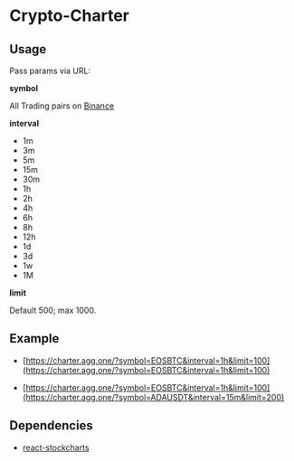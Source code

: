 # Crypto-Charter

## Usage

Pass params via URL:

**symbol**

All Trading pairs on [Binance](https://www.binance.com/?ref=20768006)

**interval**

* 1m
* 3m
* 5m
* 15m
* 30m
* 1h
* 2h
* 4h
* 6h
* 8h
* 12h
* 1d
* 3d
* 1w
* 1M

**limit**

Default 500; max 1000.

## Example

* [https://charter.agg.one/?symbol=EOSBTC&interval=1h&limit=100](https://charter.agg.one/?symbol=EOSBTC&interval=1h&limit=100)

* [https://charter.agg.one/?symbol=EOSBTC&interval=1h&limit=100](https://charter.agg.one/?symbol=ADAUSDT&interval=15m&limit=200)

## Dependencies

* [react-stockcharts](https://github.com/rrag/react-stockcharts)
